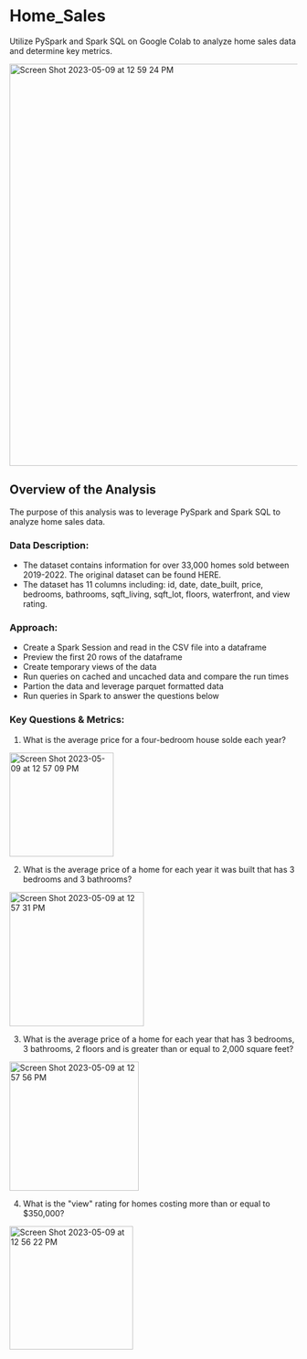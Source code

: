 # Home_Sales
Utilize PySpark and Spark SQL on Google Colab to analyze home sales data and determine key metrics.

<img width="704" alt="Screen Shot 2023-05-09 at 12 59 24 PM" src="https://github.com/clangstonhinton/Home_Sales/assets/44728723/1043d9b6-7ce1-431c-98b8-ff85508d1cfd">


## Overview of the Analysis
The purpose of this analysis was to leverage PySpark and Spark SQL to analyze home sales data.

### Data Description:
 - The dataset contains information for over 33,000 homes sold between 2019-2022.  The original dataset can be found HERE.
 - The dataset has 11 columns including: id, date, date_built, price, bedrooms, bathrooms, sqft_living, sqft_lot, floors, waterfront, and view rating.

### Approach:
 - Create a Spark Session and read in the CSV file into a dataframe
 - Preview the first 20 rows of the dataframe
 - Create temporary views of the data
 - Run queries on cached and uncached data and compare the run times
 - Partion the data and leverage parquet formatted data
 - Run queries in Spark to answer the questions below

### Key Questions & Metrics:
 1. What is the average price for a four-bedroom house solde each year?
<img width="182" alt="Screen Shot 2023-05-09 at 12 57 09 PM" src="https://github.com/clangstonhinton/Home_Sales/assets/44728723/754010ca-ed6e-4fe7-8024-addddd3a3cc5">

 2. What is the average price of a home for each year it was built that has 3 bedrooms and 3 bathrooms?
<img width="235" alt="Screen Shot 2023-05-09 at 12 57 31 PM" src="https://github.com/clangstonhinton/Home_Sales/assets/44728723/f66da5a0-a741-45e0-8e1e-6e87c7581144">

 3. What is the average price of a home for each year that has 3 bedrooms, 3 bathrooms, 2 floors and is greater than or equal to 2,000 square feet?
<img width="226" alt="Screen Shot 2023-05-09 at 12 57 56 PM" src="https://github.com/clangstonhinton/Home_Sales/assets/44728723/fab423ec-0827-4b17-9f50-c3f368d4e8da">

 4. What is the "view" rating for homes costing more than or equal to $350,000?
<img width="216" alt="Screen Shot 2023-05-09 at 12 56 22 PM" src="https://github.com/clangstonhinton/Home_Sales/assets/44728723/81ea9def-c8c3-460f-97be-ebe43c7a7705">



    
